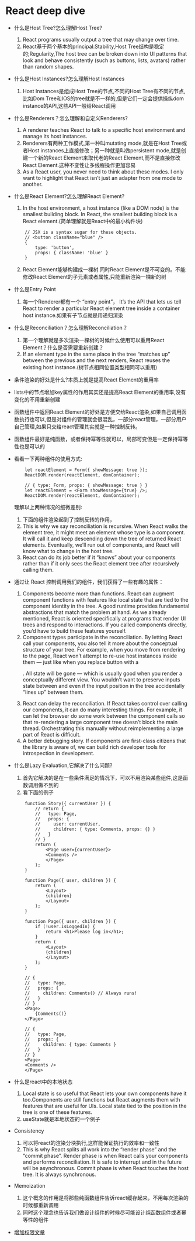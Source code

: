 # React deep dive

- 什么是Host Tree?怎么理解Host Tree?
    1. React programs usually output a tree that may change over time.
    2. React基于两个基本的principal:Stability,Host Tree结构是稳定的;Regularity,The host tree can be broken down into UI patterns that look and behave consistently (such as buttons, lists, avatars) rather than random shapes.
- 什么是Host Instances?怎么理解Host Instances
    1. Host Instances是组成Host Tree的节点,不同的Host Tree有不同的节点,比如Dom Tree和IOS的tree就是不一样的,但是它们一定会提供操纵dom instance的API,这些API一般给React调用
- 什么是Renderers？怎么理解和自定义Renderers?
    1. A renderer teaches React to talk to a specific host environment and manage its host instances. 
    2. Renderers有两种工作模式,第一种叫mutating mode,就是在Host Tree或者Host instances上直接修改；另一种就是叫做persistent mode,就是创建一个新的React Element来取代老的React Element,而不是直接修改React Element.这种不变性让多线程操作更加容易
    3. As a React user, you never need to think about these modes. I only want to highlight that React isn’t just an adapter from one mode to another.
- 什么是React Element?怎么理解React Element?
    1. In the host environment, a host instance (like a DOM node) is the smallest building block. In React, the smallest building block is a React element.(简单理解就是React中的最小构件块)

    ```shell
        // JSX is a syntax sugar for these objects.
        // <button className="blue" />
        {
            type: 'button',
            props: { className: 'blue' }
        }
    ```

    2. React Element能够构建成一棵树.同时React Element是不可变的。不能修改React Element的子元素或者属性,只能重新渲染一棵新的树
- 什么是Entry Point
    1. 每一个Renderer都有一个 “entry point”， It’s the API that lets us tell React to render a particular React element tree inside a container host instance.如果有子节点就是用递归渲染
- 什么是Reconciliation？怎么理解Reconciliation？
    1. 第一个理解就是多次渲染一棵树的时候什么使用可以重用React Element？什么是否需要重新创建？
    2. If an element type in the same place in the tree “matches up” between the previous and the next renders, React reuses the existing host instance.(树节点相同位置类型相同可以重用)
- 条件渲染的好处是什么?本质上就是提高React Element的重用率
- lists中的节点增加key属性的作用其实还是提高React Element的重用率,没有变化的不用重新创建
- 函数组件中返回React Element的好处是方便交给React渲染,如果自己调用函数执行也可以,但是对组件的管理就会很混乱，一部分react管理，一部分用户自己管理,如果只交给react管理其实就是一种控制反转。
- 函数组件最好是纯函数，或者保持幂等性就可以，局部可变但是一定保持幂等性也是可以的
- 看看一下两种组件的使用方式:

    ```shell
        let reactElement = Form({ showMessage: true });
        ReactDOM.render(reactElement, domContainer);

        // { type: Form, props: { showMessage: true } }
        let reactElement = <Form showMessage={true} />;
        ReactDOM.render(reactElement, domContainer);
    ```
    理解以上两种情况的细微差别:
    1. 下面的组件渲染起到了控制反转的作用，
    2. This is why we say reconciliation is recursive. When React walks the element tree, it might meet an element whose type is a component. It will call it and keep descending down the tree of returned React elements. Eventually, we’ll run out of components, and React will know what to change in the host tree.
    3. React can do its job better if it “knows” about your components rather than if it only sees the React element tree after recursively calling them.
- 通过让 React 控制调用我们的组件，我们获得了一些有趣的属性：
    1. Components become more than functions. React can augment component functions with features like local state that are tied to the component identity in the tree. A good runtime provides fundamental abstractions that match the problem at hand. As we already mentioned, React is oriented specifically at programs that render UI trees and respond to interactions. If you called components directly, you’d have to build these features yourself.
    2. Component types participate in the reconciliation. By letting React call your components, you also tell it more about the conceptual structure of your tree. For example, when you move from rendering <Feed> to the <Profile> page, React won’t attempt to re-use host instances inside them — just like when you replace button with a <p>. All state will be gone — which is usually good when you render a conceptually different view. You wouldn’t want to preserve inputs
     state between <PasswordForm> and <MessengerChat> even if the input position in the tree accidentally “lines up” between them.
    3. React can delay the reconciliation. If React takes control over calling our components, it can do many interesting things. For example, it can let the browser do some work between the component calls so that re-rendering a large component tree doesn’t block the main thread. Orchestrating this manually without reimplementing a large part of React is difficult.
    4. A better debugging story. If components are first-class citizens that the library is aware of, we can build rich developer tools for introspection in development.
- 什么是Lazy Evaluation,它解决了什么问题?
    1. 首先它解决的是在一些条件满足的情况下，可以不用渲染某些组件,这是函数调用做不到的
    2. 看下面的例子

    ```shell
        function Story({ currentUser }) {
            // return {
            //   type: Page,
            //   props: {
            //     user: currentUser,
            //     children: { type: Comments, props: {} }
            //   }
            // }
            return (
                <Page user={currentUser}>
                <Comments />
                </Page>
            );
        }

        function Page({ user, children }) {
            return (
                <Layout>
                {children}
                </Layout>
            );
        }

        function Page({ user, children }) {
            if (!user.isLoggedIn) {
                return <h1>Please log in</h1>;
            }
            return (
                <Layout>
                {children}
                </Layout>
            );
        }

        // {
        //   type: Page,
        //   props: {
        //     children: Comments() // Always runs!
        //   }
        // }
        <Page>
            {Comments()}
        </Page>

        // {
        //   type: Page,
        //   props: {
        //     children: { type: Comments }
        //   }
        // }
        <Page>
        <Comments />
        </Page>
    ```
- 什么是react中的本地状态
    1. Local state is so useful that React lets your own components have it too.Components are still functions but React augments them with features that are useful for UIs. Local state tied to the position in the tree is one of these features.
    2. useState就是本地状态的一个例子
- Consistency
    1. 可以将react的渲染分块执行,这样能保证执行的效率和一致性
    2. This is why React splits all work into the “render phase” and the “commit phase”. Render phase is when React calls your components and performs reconciliation. It is safe to interrupt and in the future will be asynchronous. Commit phase is when React touches the host tree. It is always synchronous.
- Memoization
    1. 这个概念的作用是将那些纯函数组件告诉react缓存起来，不用每次渲染的时候都重新调用
    2. 同时这个理念也告诉我们做设计组件的时候尽可能设计纯函数组件或者幂等性的组件

- [增加权限文章](https://www.robinwieruch.de/react-router-private-routes/)